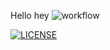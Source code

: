 Hello 
hey
![workflow](https://github.com/Kyaw-Zayar-Thein/sem/actions/workflows/main.yml/badge.svg)

[![LICENSE](https://img.shields.io/github/license/Kyaw-Zayar-Thein/devops.svg?style=flat-square)](https://github.com/Kyaw-Zayar-Thein/devops/blob/master/LICENSE)